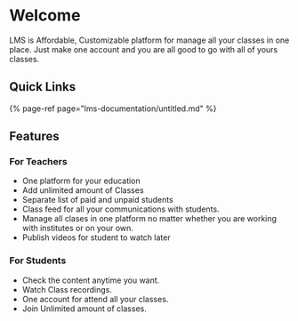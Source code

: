 # Welcome

LMS is Affordable, Customizable platform for manage all your classes in one place. Just make one account and you are all good to go with all of yours classes.

## Quick Links

{% page-ref page="lms-documentation/untitled.md" %}



## Features

### For Teachers

* One platform for your education
* Add unlimited amount of Classes
* Separate list of paid and unpaid students
* Class feed for all your communications with students.
* Manage all clases in one platform no matter whether you are working with institutes or on your own.
* Publish videos for student to watch later

### For Students

* Check the content anytime you want.
* Watch Class recordings.
* One account for attend all your classes.
* Join Unlimited amount of classes.



